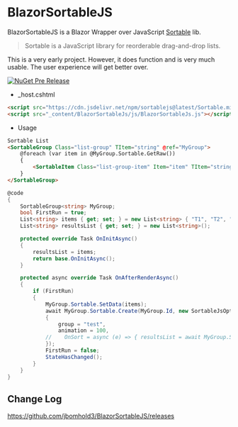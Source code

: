 # BlazorSortableJS

BlazorSortableJS is a Blazor Wrapper over JavaScript [Sortable](https://github.com/SortableJS/Sortable) lib.

>Sortable is a JavaScript library for reorderable drag-and-drop lists.

This is a very early project. However, it does function and is very much usable. The user experience will get better over.

[![NuGet Pre Release](https://img.shields.io/nuget/vpre/BlazorSortableJS.svg)](https://www.nuget.org/packages/BlazorSortableJS/)
- _host.cshtml
``` html 
<script src="https://cdn.jsdelivr.net/npm/sortablejs@latest/Sortable.min.js"></script>
<script src="_content/BlazorSortableJs/js/BlazorSortableJs.js"></script>
```
-  Usage
``` html
Sortable List
<SortableGroup Class="list-group" TItem="string" @ref="MyGroup">
    @foreach (var item in @MyGroup.Sortable.GetRaw())
    {
        <SortableItem Class="list-group-item" Item="item" TItem="string">@item.Data</SortableItem>
    }
</SortableGroup>
```    
``` c#
@code
{
    SortableGroup<string> MyGroup;
    bool FirstRun = true;
    List<string> items { get; set; } = new List<string> { "T1", "T2", "T3" };
    List<string> resultsList { get; set; } = new List<string>();

    protected override Task OnInitAsync()
    {
        resultsList = items;
        return base.OnInitAsync();
    }

    protected async override Task OnAfterRenderAsync()
    {
        if (FirstRun)
        {
            MyGroup.Sortable.SetData(items);
            await MyGroup.Sortable.Create(MyGroup.Id, new SortableJsOptions
            {
                group = "test",
                animation = 100,
            //    OnSort = async (e) => { resultsList = await MyGroup.Sortable.GetData(); StateHasChanged(); }
            });         
            FirstRun = false;
            StateHasChanged();
        }
    }
}
```

## Change Log
https://github.com/jbomhold3/BlazorSortableJS/releases
